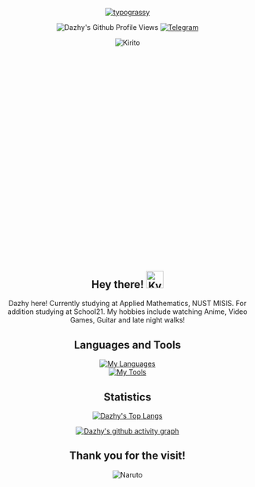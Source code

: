 <div align="center">
<p>
	<a href="https://github.com/kawarimidoll/typograssy"><img alt="typograssy" src="https://typograssy.deno.dev/api?text=Hey,%20Developer!%20I'm%20Dazhy%20%20%20&l0=none&l1=9ce9cc&l2=3fc5b0&l3=30a095&l4=2d9d8f&comment=&bg=none&frame=none"></a>
</p>

<p>
	<img src="https://komarev.com/ghpvc/?username=gremislaw&color=1C8C8C&style=for-the-badge" alt="Dazhy's Github Profile Views">
	<a href="https://t.me/gremislaw"><img draggable="false" src="https://img.shields.io/badge/Telegram-blue?style=for-the-badge&logo=telegram&logoColor=white" alt="Telegram"></a>
</p>

<div style="width:100%;height:0;padding-bottom:88%;position:relative;"><img src="https://i.pinimg.com/originals/3b/59/ac/3b59acbfa00430117fda937cc6783903.gif" class="giphy-embed" alt="Kirito"></div>


## <a align="center">Hey there! <img height="35" alt="Kyubey" src="https://raw.githubusercontent.com/innng/innng/master/assets/kyubey.gif"/></a>


 Dazhy here! Currently studying at Applied Mathematics, NUST MISIS. For addition studying at School21.
 My hobbies include watching Anime, Video Games, Guitar and late night walks!

## Languages and Tools
[![My Languages](https://skillicons.dev/icons?i=py,bash,cpp,c)](https://skillicons.dev)
<br>
[![My Tools](https://skillicons.dev/icons?i=linux,git,postgres,mysql,sqlite,flask,django,nginx,docker,vscode,vim,cmake&perline=4)](https://skillicons.dev)
 

## Statistics 
[![Dazhy's Top Langs](https://github-readme-stats.vercel.app/api/top-langs/?username=gremislaw&hide=makefile,cmake,html,css&layout=donut)](https://github.com/anuraghazra/github-readme-stats)

[![Dazhy's github activity graph](https://github-readme-activity-graph-nu.vercel.app/graph?username=gremislaw&custom_title=Dazhy's%20Contribution%20Graph&hide_border=true&theme=tokyo-night&bg_color=none)](https://github.com/ashutosh00710/github-readme-activity-graph)

## Thank you for the visit!
<img draggable="false" src="https://i.imgur.com/9tIFmUS.gif" alt="Naruto">

</div>
